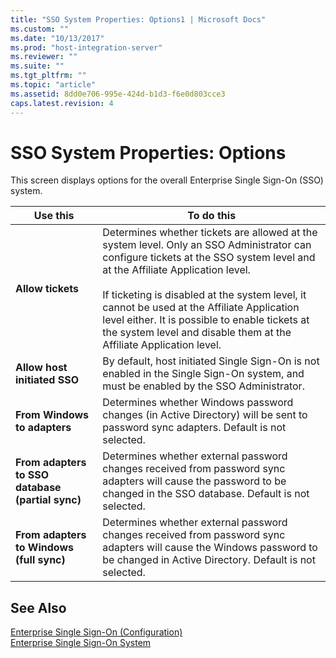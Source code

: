 ```yaml
---
title: "SSO System Properties: Options1 | Microsoft Docs"
ms.custom: ""
ms.date: "10/13/2017"
ms.prod: "host-integration-server"
ms.reviewer: ""
ms.suite: ""
ms.tgt_pltfrm: ""
ms.topic: "article"
ms.assetid: 8dd0e706-995e-424d-b1d3-f6e0d803cce3
caps.latest.revision: 4
---
```

# SSO System Properties: Options
This screen displays options for the overall Enterprise Single Sign-On (SSO) system.  
  
|Use this|To do this|  
|--------------|----------------|  
|**Allow tickets**|Determines whether tickets are allowed at the system level. Only an SSO Administrator can configure tickets at the SSO system level and at the Affiliate Application level.<br /><br /> If ticketing is disabled at the system level, it cannot be used at the Affiliate Application level either. It is possible to enable tickets at the system level and disable them at the Affiliate Application level.|  
|**Allow host initiated SSO**|By default, host initiated Single Sign-On is not enabled in the Single Sign-On system, and must be enabled by the SSO Administrator.|  
|**From Windows to adapters**|Determines whether Windows password changes (in Active Directory) will be sent to password sync adapters. Default is not selected.|  
|**From adapters to SSO database (partial sync)**|Determines whether external password changes received from password sync adapters will cause the password to be changed in the SSO database. Default is not selected.|  
|**From adapters to Windows (full sync)**|Determines whether external password changes received from password sync adapters will cause the Windows password to be changed in Active Directory. Default is not selected.|  
  
## See Also  
 [Enterprise Single Sign-On (Configuration)](../core/enterprise-single-sign-on-configuration.md)   
 [Enterprise Single Sign-On System](../core/enterprise-single-sign-on-system.md)